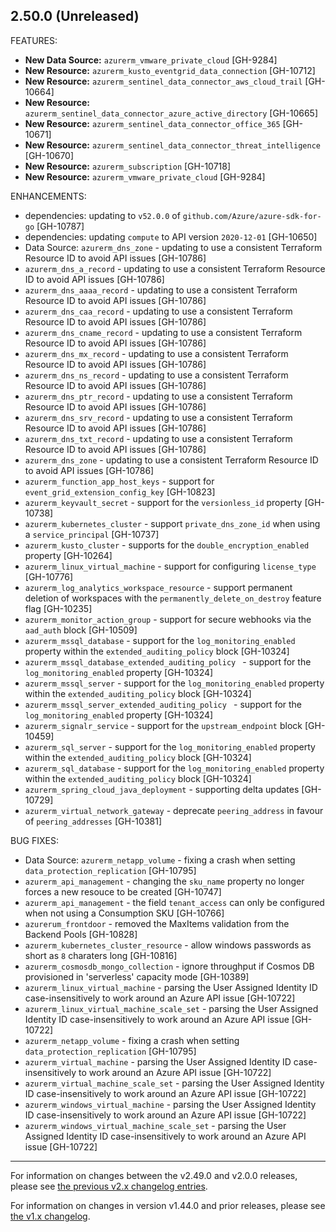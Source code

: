 ## 2.50.0 (Unreleased)

FEATURES:

* **New Data Source:** `azurerm_vmware_private_cloud` [GH-9284]
* **New Resource:** `azurerm_kusto_eventgrid_data_connection` [GH-10712]
* **New Resource:** `azurerm_sentinel_data_connector_aws_cloud_trail` [GH-10664]
* **New Resource:** `azurerm_sentinel_data_connector_azure_active_directory` [GH-10665]
* **New Resource:** `azurerm_sentinel_data_connector_office_365` [GH-10671]
* **New Resource:** `azurerm_sentinel_data_connector_threat_intelligence` [GH-10670]
* **New Resource:** `azurerm_subscription` [GH-10718]
* **New Resource:** `azurerm_vmware_private_cloud` [GH-9284]

ENHANCEMENTS:
* dependencies: updating to `v52.0.0` of `github.com/Azure/azure-sdk-for-go` [GH-10787]
* dependencies: updating `compute` to API version `2020-12-01` [GH-10650]
* Data Source: `azurerm_dns_zone` - updating to use a consistent Terraform Resource ID to avoid API issues [GH-10786]
* `azurerm_dns_a_record` - updating to use a consistent Terraform Resource ID to avoid API issues [GH-10786]
* `azurerm_dns_aaaa_record` - updating to use a consistent Terraform Resource ID to avoid API issues [GH-10786]
* `azurerm_dns_caa_record` - updating to use a consistent Terraform Resource ID to avoid API issues [GH-10786]
* `azurerm_dns_cname_record` - updating to use a consistent Terraform Resource ID to avoid API issues [GH-10786]
* `azurerm_dns_mx_record` - updating to use a consistent Terraform Resource ID to avoid API issues [GH-10786]
* `azurerm_dns_ns_record` - updating to use a consistent Terraform Resource ID to avoid API issues [GH-10786]
* `azurerm_dns_ptr_record` - updating to use a consistent Terraform Resource ID to avoid API issues [GH-10786]
* `azurerm_dns_srv_record` - updating to use a consistent Terraform Resource ID to avoid API issues [GH-10786]
* `azurerm_dns_txt_record` - updating to use a consistent Terraform Resource ID to avoid API issues [GH-10786]
* `azurerm_dns_zone` - updating to use a consistent Terraform Resource ID to avoid API issues [GH-10786]
* `azurerm_function_app_host_keys` - support for `event_grid_extension_config_key` [GH-10823]
* `azurerm_keyvault_secret` - support for the `versionless_id` property [GH-10738]
* `azurerm_kubernetes_cluster` - support `private_dns_zone_id` when using a `service_principal` [GH-10737]
* `azurerm_kusto_cluster` - supports for the `double_encryption_enabled` property [GH-10264]
* `azurerm_linux_virtual_machine` - support for configuring `license_type` [GH-10776]
* `azurerm_log_analytics_workspace_resource` - support permanent deletion of workspaces with the `permanently_delete_on_destroy` feature flag [GH-10235]
* `azurerm_monitor_action_group` - support for secure webhooks via the `aad_auth` block [GH-10509]
* `azurerm_mssql_database` - support for the `log_monitoring_enabled` property within the `extended_auditing_policy` block [GH-10324]
* `azurerm_mssql_database_extended_auditing_policy ` - support for the `log_monitoring_enabled` property [GH-10324]
* `azurerm_mssql_server` - support for the `log_monitoring_enabled` property within the `extended_auditing_policy` block [GH-10324]
* `azurerm_mssql_server_extended_auditing_policy ` - support for the `log_monitoring_enabled` property [GH-10324] 
* `azurerm_signalr_service` - support for the `upstream_endpoint` block [GH-10459]
* `azurerm_sql_server` - support for the `log_monitoring_enabled` property within the `extended_auditing_policy` block [GH-10324]
* `azurerm_sql_database` - support for the `log_monitoring_enabled` property within the `extended_auditing_policy` block [GH-10324]
* `azurerm_spring_cloud_java_deployment` - supporting delta updates [GH-10729]
* `azurerm_virtual_network_gateway` - deprecate `peering_address` in favour of `peering_addresses` [GH-10381]

BUG FIXES:

* Data Source: `azurerm_netapp_volume` - fixing a crash when setting `data_protection_replication` [GH-10795]
* `azurerm_api_management` - changing the `sku_name` property no longer forces a new resouce to be created [GH-10747]
* `azurerm_api_management` - the field `tenant_access` can only be configured when not using a Consumption SKU [GH-10766]
* `azurerum_frontdoor` - removed the MaxItems validation from the Backend Pools [GH-10828]
* `azurerm_kubernetes_cluster_resource` - allow windows passwords as short as `8` charaters long [GH-10816]
* `azurerm_cosmosdb_mongo_collection` - ignore throughput if Cosmos DB provisioned in 'serverless' capacity mode [GH-10389]
* `azurerm_linux_virtual_machine` - parsing the User Assigned Identity ID case-insensitively to work around an Azure API issue [GH-10722]
* `azurerm_linux_virtual_machine_scale_set` - parsing the User Assigned Identity ID case-insensitively to work around an Azure API issue [GH-10722]
* `azurerm_netapp_volume` - fixing a crash when setting `data_protection_replication` [GH-10795]
* `azurerm_virtual_machine` - parsing the User Assigned Identity ID case-insensitively to work around an Azure API issue [GH-10722]
* `azurerm_virtual_machine_scale_set` - parsing the User Assigned Identity ID case-insensitively to work around an Azure API issue [GH-10722]
* `azurerm_windows_virtual_machine` - parsing the User Assigned Identity ID case-insensitively to work around an Azure API issue [GH-10722]
* `azurerm_windows_virtual_machine_scale_set` - parsing the User Assigned Identity ID case-insensitively to work around an Azure API issue [GH-10722]

---

For information on changes between the v2.49.0 and v2.0.0 releases, please see [the previous v2.x changelog entries](https://github.com/terraform-providers/terraform-provider-azurerm/blob/master/CHANGELOG-v2.md).

For information on changes in version v1.44.0 and prior releases, please see [the v1.x changelog](https://github.com/terraform-providers/terraform-provider-azurerm/blob/master/CHANGELOG-v1.md).
